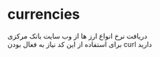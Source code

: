 # currencies
دریافت نرخ انواع ارز ها از وب سایت بانک مرکزی
<br>
برای استفاده از این کد نیاز به فعال بودن curl دارید
